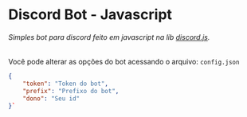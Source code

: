 # Discord Bot - Javascript

###### Simples bot para discord feito em javascript na lib [discord.js](https://discord.js.org/#/docs).

Você pode alterar as opções do bot acessando o arquivo: `config.json`

```json
{
    "token": "Token do bot",
    "prefix": "Prefixo do bot",
    "dono": "Seu id"
}`
